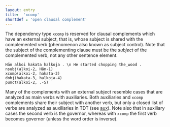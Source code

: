 ```yaml
---
layout: entry
title:  'xcomp'
shortdef : 'open clausal complement'
---
```


The dependency type `xcomp` is reserved for clausal complements which have an external subject, that is, whose subject is shared with the complemented verb (phenomenon also known as subject control). Note that the subject of the complementing clause must be the *subject* of the complemented verb, not any other sentence element.

<!-- fname:xcomp.pdf -->
~~~ sdparse
Hän alkoi hakata halkoja . \n He started chopping the_wood .
nsubj(alkoi-2, Hän-1)
xcomp(alkoi-2, hakata-3)
dobj(hakata-3, halkoja-4)
punct(alkoi-2, .-5)
~~~

Many of the complements with an external subject resemble cases that are analyzed as main verbs with auxiliaries. Both auxiliaries and `xcomp` complements share their subject with another verb, but only a closed list of verbs are analyzed as auxiliaries in TDT (see [aux]()). Note also that in auxiliary cases the second verb is the governor, whereas with `xcomp` the first verb becomes governor (unless the word order is inverse).
